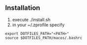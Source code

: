 ## Installation
1. execute ./install.sh
1. in your ~/.zprofile specify
```
export DOTFILES_PATH="<PATH>"
source $DOTFILES_PATH/macos/.bashrc
```
